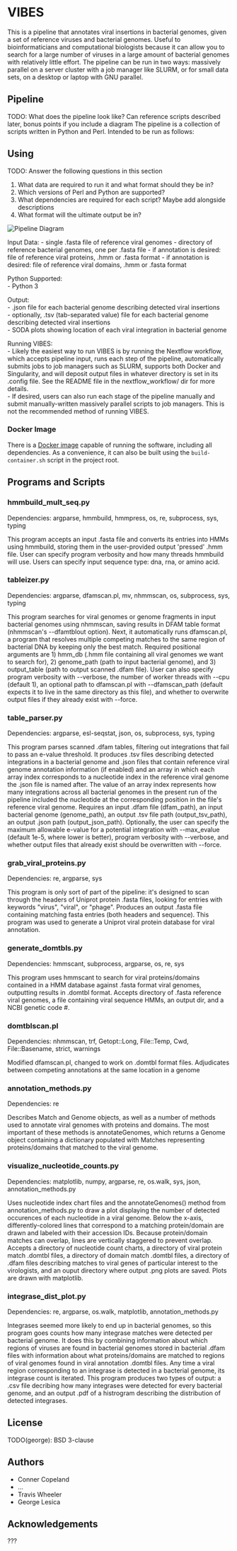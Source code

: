 # VIBES

This is a pipeline that annotates viral insertions in bacterial genomes, given a set of
reference viruses and bacterial genomes. Useful to bioinformaticians and computational biologists
because it can allow you to search for a large number of viruses in a large amount of bacterial
genomes with relatively little effort. The pipeline can be run in two ways: massively parallel
on a server cluster with a job manager like SLURM, or for small data sets, on a desktop or
laptop with GNU parallel.

## Pipeline

TODO: What does the pipeline look like? Can reference scripts described later,
bonus points if you include a diagram
The pipeline is a collection of scripts written in Python and Perl. Intended to be run as follows:

## Using

TODO: Answer the following questions in this section

  1. What data are required to run it and what format should they be in?
  2. Which versions of Perl and Python are supported?
  3. What dependencies are required for each script? Maybe add alongside
     descriptions
  4. What format will the ultimate output be in?

  ![Pipeline Diagram](pipeline_diagram-1-3.png)

  Input Data: 	- single .fasta file of reference viral genomes
  				- directory of reference bacterial genomes, one per .fasta file
  				- if annotation is desired: file of reference viral proteins, .hmm or .fasta format
  				- if annotation is desired: file of reference viral domains, .hmm or .fasta format

  Python Supported:  
  				- Python 3

  Output:  
  				- .json file for each bacterial genome describing detected
  				viral insertions  
				- optionally, .tsv (tab-separated value) file for each bacterial genome describing detected
				viral insertions  
  				- SODA plots showing location of each viral integration in bacterial genome

Running VIBES:  
				- Likely the easiest way to run VIBES is by running the Nextflow workflow, which accepts pipeline input,
				runs each step of the pipeline, automatically submits jobs to job managers such as SLURM, supports both
				Docker and Singularity, and will deposit output files in whatever directory is set in its .config file.
				See the README file in the nextflow_workflow/ dir for more details.  
				- If desired, users can also run each stage of the pipeline manually and submit manually-written
				massively parallel scripts to job managers. This is not the recommended method of running VIBES.

### Docker Image

There is a [Docker image](https://hub.docker.com/repository/docker/traviswheelerlab/pseudomonas_pipeline_runner)
capable of running the software, including all dependencies. As a convenience,
it can also be built using the `build-container.sh` script in the project root.

## Programs and Scripts

### hmmbuild_mult_seq.py
Dependencies: argparse, hmmbuild, hmmpress, os, re, subprocess, sys, typing

This program accepts an input .fasta file and converts its entries into HMMs using hmmbuild, storing them in the 
user-provided output 'pressed' .hmm file. User can specify program verbosity and how many threads hmmbuild will use. 
Users can specify input sequence type: dna, rna, or amino acid.

### tableizer.py
Dependencies: argparse, dfamscan.pl, mv, nhmmscan, os, subprocess, sys, typing

This program searches for viral genomes or genome fragments in input bacterial genomes using nhmmscan, saving results in
DFAM table format (nhmmscan's --dfamtblout option). Next, it automatically runs dfamscan.pl, a program that resolves
multiple competing matches to the same region of bacterial DNA by keeping only the best match. Required positional 
arguments are 1) hmm_db (.hmm file containing all viral genomes we want to search for), 2) genome_path (path to input 
bacterial genome), and 3) output_table (path to output scanned .dfam file). User can also specify program verbosity with
--verbose, the number of worker threads with --cpu (default 1), an optional path to dfamscan.pl with --dfamscan_path 
(default expects it to live in the same directory as this file), and whether to overwrite output files if they already 
exist with --force.

### table_parser.py
Dependencies: argparse, esl-seqstat, json, os, subprocess, sys, typing

This program parses scanned .dfam tables, filtering out integrations that fail to pass an e-value threshold. It
produces .tsv files describing detected integrations in a bacterial genome and .json files that contain reference viral
genome annotation information (if enabled) and an array in which each array index corresponds to a nucleotide index in
the reference viral genome the .json file is named after. The value of an array index represents how many integrations 
across all bacterial genomes in the present run of the pipeline included the nucleotide at the corresponding position in
the file's reference viral genome. Requires an input .dfam file (dfam_path), an input bacterial genome (genome_path), an
output .tsv file path (output_tsv_path), an output .json path (output_json_path). Optionally, the user can specify the
maximum allowable e-value for a potential integration with --max_evalue (default 1e-5, where lower is better), program
verbosity with --verbose, and whether output files that already exist should be overwritten with --force.

### grab_viral_proteins.py
Dependencies: re, argparse, sys

This program is only sort of part of the pipeline: it's designed to scan through
the headers of Uniprot protein .fasta files, looking for entries with keywords
"virus", "viral", or "phage". Produces an output .fasta file containing matching
fasta entries (both headers and sequence). This program was used to generate a
Uniprot viral protein database for viral annotation.

### generate_domtbls.py
Dependencies: hmmscant, subprocess, argparse, os, re, sys

This program uses hmmscant to search for viral proteins/domains contained in a
HMM database against .fasta format viral genomes, outputting results in .domtbl
format. Accepts directory of .fasta reference viral genomes, a file containing
viral sequence HMMs, an output dir, and a NCBI genetic code #.

### domtblscan.pl
Dependencies: nhmmscan, trf, Getopt::Long, File::Temp, Cwd, File::Basename, strict, warnings

Modified dfamscan.pl, changed to work on .domtbl format files. Adjudicates
between competing annotations at the same location in a genome

### annotation_methods.py
Dependencies: re

Describes Match and Genome objects, as well as a number of methods used to
annotate viral genomes with proteins and domains. The most important of these
methods is annotateGenomes, which returns a Genome object containing a
dictionary populated with Matches representing proteins/domains that matched to
the viral genome.

### visualize_nucleotide_counts.py
Dependencies: matplotlib, numpy, argparse, re, os.walk, sys, json, annotation_methods.py

Uses nucleotide index chart files and the annotateGenomes() method from
annotation_methods.py to draw a plot displaying the number of detected
occurences of each nucleotide in a viral genome. Below the x-axis,
differently-colored lines that correspond to a matching protein/domain are drawn
and labeled with their accession IDs. Because protein/domain matches can
overlap, lines are vertically staggered to prevent overlap. Accepts a directory
of nucleotide count charts, a directory of viral protein match .domtbl files, a
directory of domain match .domtbl files, a directory of .dfam files describing
matches to viral genes of particular interest to the virologists, and an ouput
directory where output .png plots are saved. Plots are drawn with matplotlib.

### integrase_dist_plot.py
Dependencies: re, argparse, os.walk, matplotlib, annotation_methods.py

Integrases seemed more likely to end up in bacterial genomes, so this program
goes counts how many integrase matches were detected per bacterial genome. It
does this by combining information about which regions of viruses are found in
bacterial genomes stored in bacterial .dfam files with information about what
proteins/domains are matched to regions of viral genomes found in viral
annotation .domtbl files. Any time a viral region corresponding to an integrase
is detected in a bacterial genome, its integrase count is iterated. This program
produces two types of output: a .csv file decribing how many integrases were
detected for every bacterial genome, and an output .pdf of a histrogram
describing the distribution of detected integrases.

## License

TODO(george): BSD 3-clause

## Authors

  - Conner Copeland
  - ...
  - Travis Wheeler
  - George Lesica

## Acknowledgements

???

